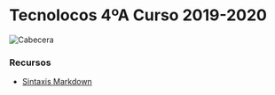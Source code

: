 # Tecnolocos 4ºA Curso 2019-2020

![Cabecera](https://github.com/angelmicelti/Tecnolocos4A1920/blob/master/wiki/IMG/logo.png)
### Recursos
* [Sintaxis Markdown](https://markdown.es/sintaxis-markdown/)
